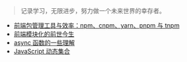 > 记录学习，无限进步，努力做一个未来世界的幸存者。

- [前端包管理工具与效率：npm、cnpm、yarn、pnpm 与 tnpm](https://github.com/Marze1994/blog/issues/4)
- [前端模块化的前世今生](https://github.com/Marze1994/blog/issues/3)
- [async 函数的一些理解](https://github.com/Marze1994/blog/issues/2)
- [JavaScript 动态集合](https://github.com/Marze1994/blog/issues/1)
